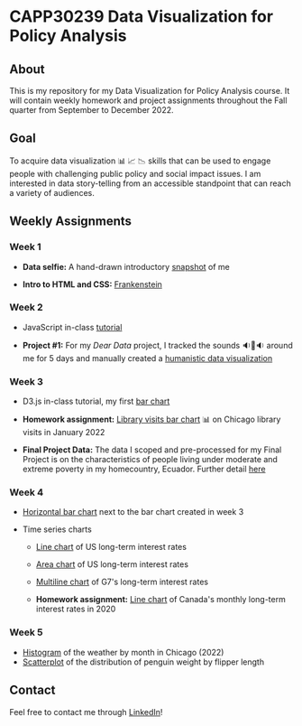 # CAPP30239 Data Visualization for Policy Analysis

## About
This is my repository for my Data Visualization for Policy Analysis course. It will contain weekly homework and project assignments throughout the Fall quarter from September to December 2022.

## Goal
To acquire data visualization 📊 📈 📉 skills that can be used to engage people with challenging public policy and social impact issues. I am interested in data story-telling from an accessible standpoint that can reach a variety of audiences. 

## Weekly Assignments

### Week 1
- **Data selfie:** A hand-drawn introductory [snapshot](https://github.com/magabrielaa/CAPP30239_FA22/tree/main/week_01) of me

- **Intro to HTML and CSS:** [Frankenstein](https://magabrielaa.github.io/CAPP30239_FA22/week_01/index.html)

### Week 2
- JavaScript in-class [tutorial](https://magabrielaa.github.io/CAPP30239_FA22/week_02/js_tutorial/index.html)

- **Project #1:** For my *Dear Data* project, I tracked the sounds 🔉🔔🔉 around me for 5 days and manually created a [humanistic data visualization](https://github.com/magabrielaa/CAPP30239_FA22/tree/main/week_02)

### Week 3
- D3.js in-class tutorial, my first [bar chart](https://magabrielaa.github.io/CAPP30239_FA22/week_03/index.html)
    
- **Homework assignment:** [Library visits bar chart](https://magabrielaa.github.io/CAPP30239_FA22/week_03/homework.html) 📊 on Chicago library visits in January 2022

- **Final Project Data:** The data I scoped and pre-processed for my Final Project is on the characteristics of people living under moderate and extreme poverty in my homecountry, Ecuador. Further detail [here](https://github.com/magabrielaa/CAPP30239_FA22/tree/main/data)

### Week 4
- [Horizontal bar chart](https://magabrielaa.github.io/CAPP30239_FA22/week_04/horizontal-bar.html) next to the bar chart created in week 3

- Time series charts

    - [Line chart](https://magabrielaa.github.io/CAPP30239_FA22/week_04/line.html) of US long-term interest rates

    - [Area chart](https://magabrielaa.github.io/CAPP30239_FA22/week_04/area.html) of US long-term interest rates
    
    - [Multiline chart](https://magabrielaa.github.io/CAPP30239_FA22/week_04/multiline.html) of G7's long-term interest rates

    - **Homework assignment:** [Line chart](https://magabrielaa.github.io/CAPP30239_FA22/week_04/homework.html) of Canada's monthly long-term interest rates in 2020

### Week 5
- [Histogram](https://magabrielaa.github.io/CAPP30239_FA22/week_05/histogram-annotation.html) of the weather by month in Chicago (2022)
- [Scatterplot](https://magabrielaa.github.io/CAPP30239_FA22/week_05/scatterplot.html) of the distribution of penguin weight by flipper length

## Contact
Feel free to contact me through [LinkedIn](https://www.linkedin.com/in/mariagabrielaayala/)!